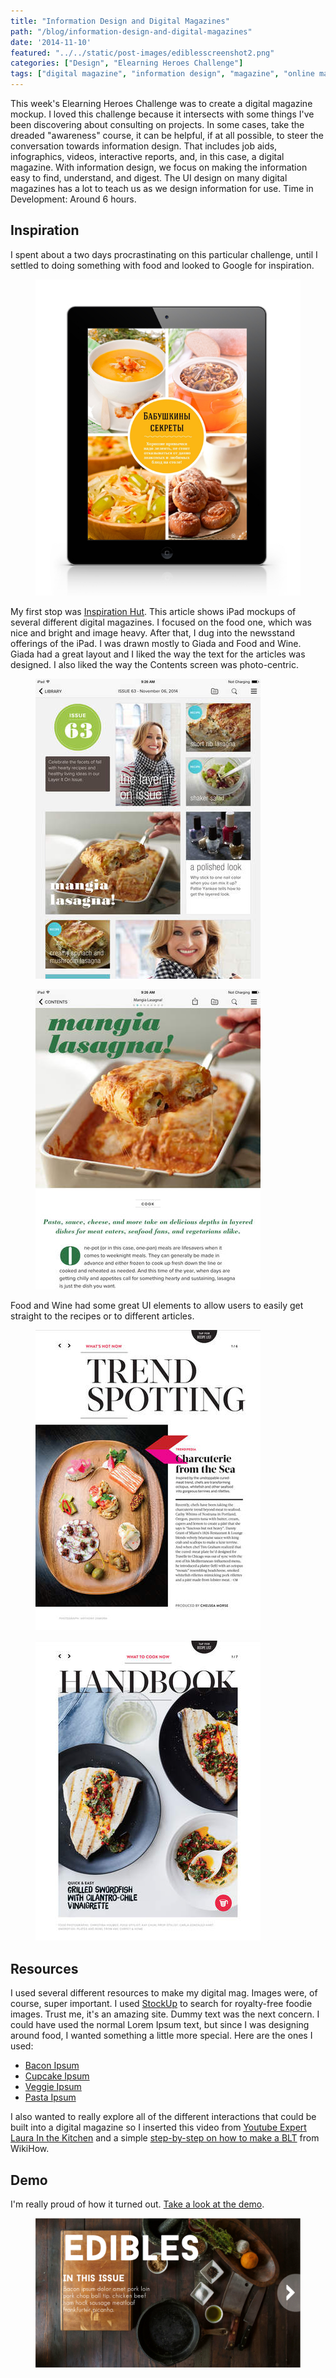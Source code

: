 ```yaml
---
title: "Information Design and Digital Magazines"
path: "/blog/information-design-and-digital-magazines"
date: '2014-11-10'
featured: "../../static/post-images/ediblesscreenshot2.png"
categories: ["Design", "Elearning Heroes Challenge"]
tags: ["digital magazine", "information design", "magazine", "online magazine"]
---
```


This week's Elearning Heroes Challenge was to create a digital magazine mockup. I loved this challenge because it intersects with some things I've been discovering about consulting on projects. In some cases, take the dreaded "awareness" course, it can be helpful, if at all possible, to steer the conversation towards information design. That includes job aids, infographics, videos, interactive reports, and, in this case, a digital magazine. With information design, we focus on making the information easy to find, understand, and digest. The UI design on many digital magazines has a lot to teach us as we design information for use. Time in Development: Around 6 hours.

## Inspiration

I spent about a two days procrastinating on this particular challenge, until I settled to doing something with food and looked to Google for inspiration.

<figure>
  <img src="../../static/post-images/cooking-magazine-1.jpg" alt="Stay Delicious Magazine" />
</figure>

My first stop was [Inspiration Hut](http://inspirationhut.net/inspiration/51-beautiful-and-interactive-examples-of-digital-magazine-design/ "51 Interactive Examples of Digital Magazine Design"). This article shows iPad mockups of several different digital magazines. I focused on the food one, which was nice and bright and image heavy. After that, I dug into the newsstand offerings of the iPad. I was drawn mostly to Giada and Food and Wine. Giada had a great layout and I liked the way the text for the articles was designed. I also liked the way the Contents screen was photo-centric.

<figure>
  <img src="../../static/post-images/screen480x480.jpeg" alt="Giada Contents Screen" />
</figure>

<figure>
  <img src="../../static/post-images/Giadascreen480x480.jpeg" alt="Giada article view" />
</figure>

Food and Wine had some great UI elements to allow users to easily get straight to the recipes or to different articles.

<figure>
  <img src="../../static/post-images/Foodandwinescreen480x480.jpeg" alt="Food and Wine article" />
</figure>

<figure>
  <img src="../../static/post-images/Foodandwine2screen480x480.jpeg" alt="Food and Wine Recipes button" />
</figure>

## Resources

I used several different resources to make my digital mag. Images were, of course, super important. I used [StockUp](http://www.sitebuilderreport.com/stock-up/http:// "Stock Up Free Stock Photos") to search for royalty-free foodie images. Trust me, it's an amazing site. Dummy text was the next concern. I could have used the normal Lorem Ipsum text, but since I was designing around food, I wanted something a little more special. Here are the ones I used:

*   [Bacon Ipsum](http://baconipsum.com/ "Bacon Ipsum")
*   [Cupcake Ipsum](http://www.cupcakeipsum.com/# "Cupcake Ipsum")
*   [Veggie Ipsum](http://veggieipsum.com/ "Veggie Ipsum")
*   [Pasta Ipsum](http://www.pastaipsum.com/ "Pasta Ipsum")

I also wanted to really explore all of the different interactions that could be built into a digital magazine so I inserted this video from [Youtube Expert Laura In the Kitchen](https://www.youtube.com/watch?v=gxSJjioS-k4 "How to Make Red Velvet Cupcakes w/ Cream Cheese Frosting") and a simple [step-by-step on how to make a BLT](http://www.wikihow.com/Make-a-BLT-Sandwich "4 ways to Make a BLT") from WikiHow.

## Demo

I'm really proud of how it turned out. [Take a look at the demo](http://knanthony.com/showcase/digimag/story.html "Edibles").

<figure>
  <img src="../../static/post-images/ediblesscreenshot.png" alt="Edibles Demo" />
</figure>
